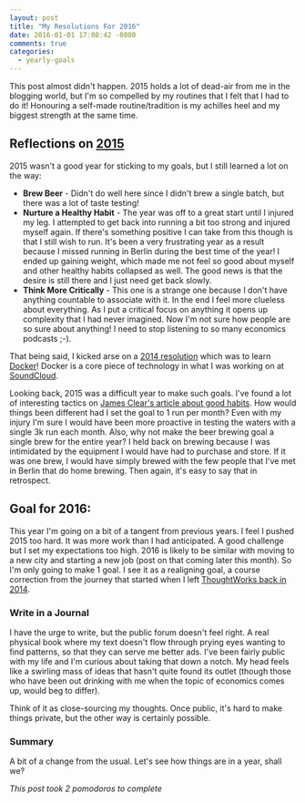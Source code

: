 ```yaml
---
layout: post
title: "My Resolutions For 2016"
date: 2016-01-01 17:08:42 -0800
comments: true
categories:
  - yearly-goals
---
```


This post almost didn't happen. 2015 holds a lot of dead-air from me in the blogging world, but I'm so compelled by my
routines that I felt that I had to do it! Honouring a self-made routine/tradition is my achilles heel and my biggest
strength at the same time.

## Reflections on [2015][2015-post]

2015 wasn't a good year for sticking to my goals, but I still learned a lot on the way:

* **Brew Beer** - Didn't do well here since I didn't brew a single batch, but there was a lot of taste testing!
* **Nurture a Healthy Habit** - The year was off to a great start until I injured my leg. I attempted to get back into
  running a bit too strong and injured myself again. If there's something positive I can take from this though is
  that I still wish to run. It's been a very frustrating year as a result because I missed running in Berlin during
  the best time of the year! I ended up gaining weight, which made me not feel so good about myself and other healthy
  habits collapsed as well. The good news is that the desire is still there and I just need get back slowly.
* **Think More Critically** - This one is a strange one because I don't have anything countable to associate with it. In the
  end I feel more clueless about everything. As I put a critical focus on anything it opens up complexity that I had
  never imagined. Now I'm not sure how people are so sure about anything! I need to stop listening to so many economics
  podcasts ;-).

That being said, I kicked arse on a [2014 resolution][2014-post] which was to learn [Docker][docker]! Docker is a core
piece of technology in what I was working on at [SoundCloud][soundcloud-post].

Looking back, 2015 was a difficult year to make such goals. I've found a lot of interesting tactics on
[James Clear's article about good habits][james-clear]. How would things been different had I set the goal to 1 run
per month? Even with my injury I'm sure I would have been more proactive in testing the waters with a single 3k run each month.
Also, why not make the beer brewing goal a single brew for the entire year? I held back on brewing because I was
intimidated by the equipment I would have had to purchase and store. If it was one brew, I would have simply
brewed with the few people that I've met in Berlin that do home brewing. Then again, it's easy to say that
in retrospect.

[2015-post]: /my-resolutions-for-2015/
[2014-post]: /my-developer-resolutions-for-2014/
[docker]: https://www.docker.com/
[soundcloud-post]: /joining-soundcloud-and-moving-to-berlin/
[james-clear]: http://jamesclear.com/good-habits

## Goal for 2016:

This year I'm going on a bit of a tangent from previous years. I feel I pushed 2015 too hard. It was more work than I
had anticipated. A good challenge but I set my expectations too high. 2016 is likely to be similar with moving to a new
city and starting a new job (post on that coming later this month). So I'm only going to make 1 goal. I see it as a
realigning goal, a course correction from the journey that started when I left [ThoughtWorks back in 2014][leaving-tw].

[leaving-tw]: /leaving-a-dream-job-and-going-on-an-adventure/

### Write in a Journal

I have the urge to write, but the public forum doesn't feel right. A real physical book where my text doesn't flow
through prying eyes wanting to find patterns, so that they can serve me better ads. I've been
fairly public with my life and I'm curious about taking that down a notch. My head feels like a swirling mass of
ideas that hasn't quite found its outlet (though those who have been out drinking with me when the topic of
economics comes up, would beg to differ).

Think of it as close-sourcing my thoughts. Once public, it's hard to make things private, but the other way is
certainly possible.

### Summary

A bit of a change from the usual. Let's see how things are in a year, shall we?

*This post took 2 pomodoros to complete*

